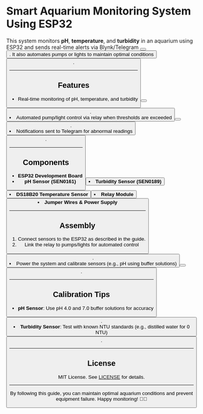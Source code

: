 # Smart Aquarium Monitoring System Using ESP32  

This system monitors **pH**, **temperature**, and **turbidity** in an aquarium using ESP32 and sends real-time alerts via Blynk/Telegram <button class="citation-flag" data-index="1"><button class="citation-flag" data-index="3">. It also automates pumps or lights to maintain optimal conditions <button class="citation-flag" data-index="8">.  

---

## Features  
- Real-time monitoring of pH, temperature, and turbidity <button class="citation-flag" data-index="4"><button class="citation-flag" data-index="7">.  
- Automated pump/light control via relay when thresholds are exceeded <button class="citation-flag" data-index="2"><button class="citation-flag" data-index="8">.  
- Notifications sent to Telegram for abnormal readings <button class="citation-flag" data-index="3">.  

---

## Components  
- **ESP32 Development Board**  
- **pH Sensor (SEN0161)** <button class="citation-flag" data-index="4">  
- **Turbidity Sensor (SEN0189)** <button class="citation-flag" data-index="7">  
- **DS18B20 Temperature Sensor** <button class="citation-flag" data-index="6">  
- **Relay Module** <button class="citation-flag" data-index="8">  
- **Jumper Wires & Power Supply**  

---

## Assembly  
1. Connect sensors to the ESP32 as described in the guide.  
2. Link the relay to pumps/lights for automated control <button class="citation-flag" data-index="8">.  
3. Power the system and calibrate sensors (e.g., pH using buffer solutions) <button class="citation-flag" data-index="4"><button class="citation-flag" data-index="6">.  

---

## Calibration Tips  
- **pH Sensor**: Use pH 4.0 and 7.0 buffer solutions for accuracy <button class="citation-flag" data-index="4">.  
- **Turbidity Sensor**: Test with known NTU standards (e.g., distilled water for 0 NTU) <button class="citation-flag" data-index="7">.  

---

## License  
MIT License. See [LICENSE](LICENSE) for details.  

---

By following this guide, you can maintain optimal aquarium conditions and prevent equipment failure. Happy monitoring! 🐠🌊  
